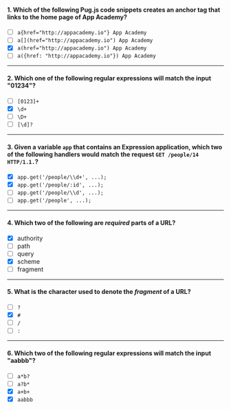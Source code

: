#### 1. Which of the following Pug.js code snippets creates an anchor tag that links to the home page of App Academy?
- [ ] `a{href="http://appacademy.io"} App Academy`
- [ ] `a[](href="http://appacademy.io") App Academy`
- [x] `a(href="http://appacademy.io") App Academy`
- [ ] `a({href: "http://appacademy.io"}) App Academy`

---

#### 2. Which one of the following regular expressions will match the input "01234"?
- [ ] `[0123]+`
- [x] `\d+`
- [ ] `\D+`
- [ ] `[\d]?`

---

#### 3. Given a variable `app` that contains an Expression application, which two of the following handlers would match the request `GET /people/14 HTTP/1.1.`?
- [x] `app.get('/people/\\d+', ...);`
- [x] `app.get('/people/:id', ...);`
- [ ] `app.get('/people/\\d', ...);`
- [ ] `app.get('/people', ...);`

---

#### 4. Which two of the following are _required_ parts of a URL?
- [x] authority
- [ ] path
- [ ] query
- [x] scheme 
- [ ] fragment

--- 

#### 5. What is the character used to denote the _fragment_ of a URL?
- [ ] `?`
- [x] `#`
- [ ] `/` 
- [ ] `:`

---

#### 6. Which two of the following regular expressions will match the input "aabbb"?
- [ ] `a*b?`
- [ ] `a?b*`
- [x] `a+b+`
- [x] `aabbb`